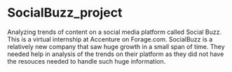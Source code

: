 # SocialBuzz_project
Analyzing trends of content on a social media platform called Social Buzz. This is a virtual internship at Accenture on Forage.com. SocialBuzz is a relatively new company that saw huge growth in a small span of time. They needed help in analysis of the trends on their platform as they did not have the resouces needed to handle such huge information.

